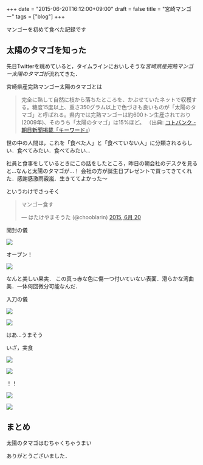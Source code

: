 +++
date = "2015-06-20T16:12:00+09:00"
draft = false
title = "宮崎マンゴー"
tags = ["blog"]
+++

マンゴーを初めて食べた記録です

## 太陽のタマゴを知った

先日Twitterを眺めていると，タイムラインにおいしそうな*宮崎県産完熟マンゴー太陽のタマゴ*が流れてきた．

宮崎県産完熟マンゴー太陽のタマゴとは
> 完全に熟して自然に枝から落ちたところを、かぶせていたネットで収穫する。糖度15度以上、重さ350グラム以上で色づきも良いものが「太陽のタマゴ」と呼ばれる。県内では完熟マンゴーは約600トン生産されており(2009年)、そのうち「太陽のタマゴ」は15%ほど。
（出典: [コトバンク - 朝日新聞掲載「キーワード」](https://kotobank.jp/word/%E5%AE%AE%E5%B4%8E%E7%9C%8C%E7%94%A3%E5%AE%8C%E7%86%9F%E3%83%9E%E3%83%B3%E3%82%B4%E3%83%BC%E5%A4%AA%E9%99%BD%E3%81%AE%E3%82%BF%E3%83%9E%E3%82%B4-889711)）


世の中の人間は，これを「食べた人」と「食べていない人」に分類されるらしい．食べてみたい．食べてみたい...

社員と食事をしているときにこの話をしたところ，昨日の朝会社のデスクを見ると...なんと太陽のタマゴが...！
会社の方が誕生日プレゼントで買ってきてくれた．感謝感激雨霰嵐．生きててよかった〜

というわけでさっそく

<blockquote class="twitter-tweet" lang="ja"><p lang="ja" dir="ltr">マンゴー食す</p>&mdash; はたけやまそうた (@chooblarin) <a href="https://twitter.com/chooblarin/status/612142992275582976">2015, 6月 20</a></blockquote>
<script async src="//platform.twitter.com/widgets.js" charset="utf-8"></script>

開封の儀

![](http://i.imgur.com/ecw2csk.jpg)

オープン！

![](http://i.imgur.com/wVHt5um.jpg)

なんと美しい果実．
この真っ赤な色に傷一つ付いていない表面．滑らかな湾曲美．一体何回微分可能なんだ．

入刀の儀

![](http://i.imgur.com/7Hj3t1O.jpg)

![](http://i.imgur.com/R3Gy2Ug.jpg)

はあ...うまそう

いざ，実食

![](http://i.imgur.com/Hd0Elgq.jpg)

![](http://i.imgur.com/WkMDiht.jpg)

！！

![](http://i.imgur.com/xIeJTQH.jpg)

![](http://i.imgur.com/UG33htO.jpg)

## まとめ

太陽のタマゴはむちゃくちゃうまい

ありがとうございました．
